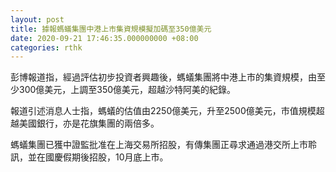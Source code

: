 ```yaml
---
layout: post
title: 據報螞蟻集團中港上市集資規模擬加碼至350億美元
date: 2020-09-21 17:46:35.000000000 +08:00
categories: rthk
---
```


彭博報道指，經過評估初步投資者興趣後，螞蟻集團將中港上市的集資規模，由至少300億美元，上調至350億美元，超越沙特阿美的紀錄。

報道引述消息人士指，螞蟻的估值由2250億美元，升至2500億美元，市值規模超越美國銀行，亦是花旗集團的兩倍多。

螞蟻集團已獲中證監批准在上海交易所招股，有傳集團正尋求通過港交所上市聆訊，並在國慶假期後招股，10月底上市。
